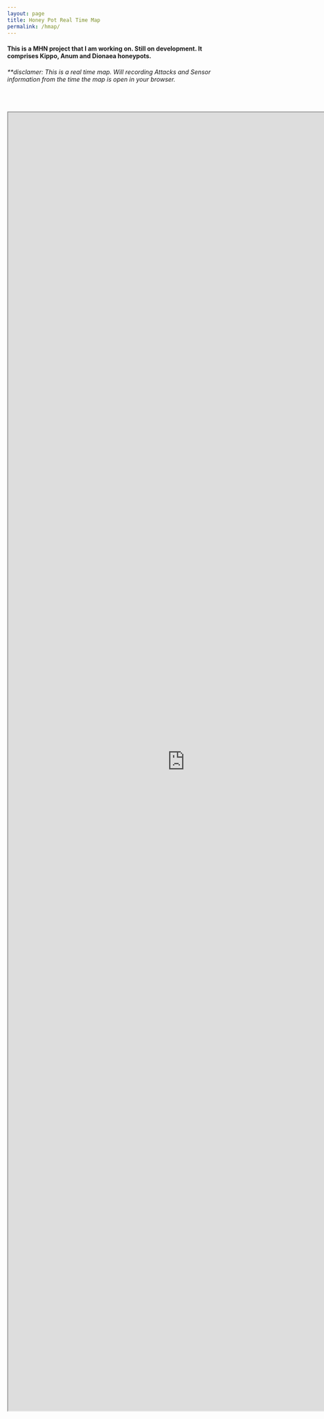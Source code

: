 ```yaml
---
layout: page
title: Honey Pot Real Time Map
permalink: /hmap/
---
```

<style>
	iframe {
		display: block;
  		width: 85vw; 
  		height: 75vh;
	}
</style>

<h4> This is a MHN project that I am working on. Still on development. It comprises Kippo, Anum and Dionaea honeypots.</h4>
<h6>**disclamer: This is a real time map. Will recording Attacks and Sensor information from the time the map is open in your browser.</h6>
<br/>
<br/>
<div align="middle">	
<iframe align="middle" src="http://mlwr.pwning.fun:3000/">
</iframe>
</div>
<br/>
<br/>
